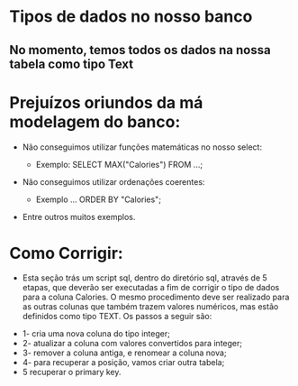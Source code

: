 # Tipos de dados no nosso banco
## No momento, temos todos os dados na nossa tabela como tipo Text

# Prejuízos oriundos da má modelagem do banco:
- Não conseguimos utilizar funções matemáticas no nosso select:
    - Exemplo: SELECT MAX("Calories") FROM ...;

- Não conseguimos utilizar ordenações coerentes:
    - Exemplo ... ORDER BY "Calories";

- Entre outros muitos exemplos.

# Como Corrigir:
- Esta seção trás um script sql, dentro do diretório sql, através de 5 etapas, que deverão ser executadas a fim de corrigir o tipo de dados para a coluna Calories. O mesmo procedimento deve ser realizado para as outras colunas que também trazem valores numéricos, mas estão definidos como tipo TEXT.
Os passos a seguir são:
* 1- cria uma nova coluna do tipo integer;
* 2- atualizar a coluna com valores convertidos para integer;
* 3- remover a coluna antiga, e renomear a coluna nova;
* 4- para recuperar a posição, vamos criar outra tabela;
* 5 recuperar o primary key.
